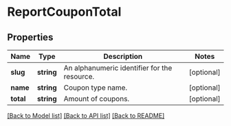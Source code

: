 # ReportCouponTotal

## Properties
Name | Type | Description | Notes
------------ | ------------- | ------------- | -------------
**slug** | **string** | An alphanumeric identifier for the resource. | [optional] 
**name** | **string** | Coupon type name. | [optional] 
**total** | **string** | Amount of coupons. | [optional] 

[[Back to Model list]](../../README.md#documentation-for-models) [[Back to API list]](../../README.md#documentation-for-api-endpoints) [[Back to README]](../../README.md)

